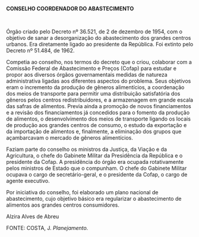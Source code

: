 **CONSELHO COORDENADOR DO ABASTECIMENTO**

 

Órgão criado pelo Decreto nº 36.521, de 2 de dezembro de 1954, com o
objetivo de sanar a desorganização do abastecimento dos grandes centros
urbanos. Era diretamente ligado ao presidente da República. Foi extinto
pelo Decreto nº 51.484, de 1962.

Competia ao conselho, nos termos do decreto que o criou, colaborar com a
Comissão Federal de Abastecimento e Preços (Cofap) para estudar e propor
aos diversos órgãos governamentais medidas de natureza administrativa
ligadas aos diferentes aspectos do problema. Seus objetivos eram o
incremento da produção de gêneros alimentícios, a coordenação dos meios
de transporte para permitir uma distribuição satisfatória dos gêneros
pelos centros redistribuidores, e a armazenagem em grande escala das
safras de alimentos. Previa ainda a promoção de novos financiamentos e a
revisão dos financiamentos já concedidos para o fomento da produção de
alimentos, o desenvolvimento dos meios de transporte ligando os locais
de produção aos grandes centros de consumo, o estudo da exportação e da
importação de alimentos e, finalmente, a eliminação dos grupos que
açambarcavam o mercado de gêneros alimentícios.

Faziam parte do conselho os ministros da Justiça, da Viação e da
Agricultura, o chefe do Gabinete Militar da Presidência da República e o
presidente da Cofap. A presidência do órgão era ocupada rotativamente
pelos ministros de Estado que o compunham. O chefe do Gabinete Militar
ocupava o cargo de secretário-geral, e o presidente da Cofap, o cargo de
agente executivo.

Por iniciativa do conselho, foi elaborado um plano nacional de
abastecimento, cujo objetivo básico era regularizar o abastecimento de
alimentos aos grandes centros consumidores.

Alzira Alves de Abreu

FONTE: COSTA, J. *Planejamento.*

 
